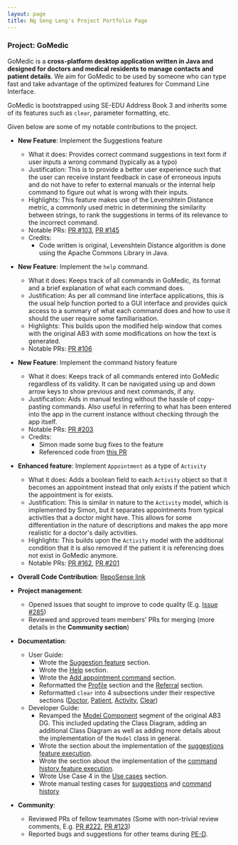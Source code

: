 ```yaml
---
layout: page
title: Ng Seng Leng's Project Portfolio Page
---
```


### Project: GoMedic

GoMedic is a **cross-platform desktop application written in Java and designed for doctors and medical residents to
manage contacts and patient details**. We aim for GoMedic to be used by someone who can type fast and take advantage of the
optimized features for Command Line Interface.

GoMedic is bootstrapped using SE-EDU Address Book 3 and inherits some of its features such as `clear`, parameter
formatting, etc.

Given below are some of my notable contributions to the project.

* **New Feature**: Implement the Suggestions feature
    * What it does: Provides correct command suggestions in text form if user inputs a wrong command (typically as a typo)
    * Justification: This is to provide a better user experience such that the user can receive instant feedback in case 
      of erroneous inputs and do not have to refer to external manuals or the internal help command to figure out
      what is wrong with their inputs.
    * Highlights: This feature makes use of the Levenshtein Distance metric, a commonly used metric in determining the similarity
      between strings, to rank the suggestions in terms of its relevance to the incorrect command.
    * Notable PRs: [PR #103](https://github.com/AY2122S1-CS2103T-T15-1/tp/pull/103), [PR #145](https://github.com/AY2122S1-CS2103T-T15-1/tp/pull/145)
    * Credits:
        * Code written is original, Levenshtein Distance algorithm is done using the Apache Commons Library in Java.

* **New Feature**: Implement the `help` command.
    * What it does: Keeps track of all commands in GoMedic, its format and a brief explanation of what each command does.
    * Justification: As per all command line interface applications, this is the usual help function ported to a GUI interface
      and provides quick access to a summary of what each command does and how to use it should the user require some familiarisation.
    * Highlights: This builds upon the modified help window that comes with the original AB3 with some modifications on how 
      the text is generated.
    * Notable PRs: [PR #106](https://github.com/AY2122S1-CS2103T-T15-1/tp/pull/106)

* **New Feature**: Implement the command history feature
    * What it does: Keeps track of all commands entered into GoMedic regardless of its validity. It can be navigated using
      up and down arrow keys to show previous and next commands, if any.
    * Justification: Aids in manual testing without the hassle of copy-pasting commands. Also useful in referring to what has 
      been entered into the app in the current instance without checking through the app itself.
    * Notable PRs: [PR #203](https://github.com/AY2122S1-CS2103T-T15-1/tp/pull/203)
    * Credits:
        * Simon made some bug fixes to the feature
        * Referenced code from [this PR](https://github.com/AY2021S1-CS2103T-T10-4/tp/pull/113)
  
* **Enhanced feature**: Implement `Appointment` as a type of `Activity`
    * What it does: Adds a boolean field to each `Activity` object so that it becomes an appointment instead that only exists if 
      the patient which the appointment is for exists.
    * Justification: This is similar in nature to the `Activity` model, which is implemented by Simon, but it separates appointments from
      typical activities that a doctor might have. This allows for some differentiation in the nature of descriptions and 
      makes the app more realistic for a doctor's daily activities.
    * Highlights: This builds upon the `Activity` model with the additional condition that it is also removed if the patient
      it is referencing does not exist in GoMedic anymore.
    * Notable PRs: [PR #162](https://github.com/AY2122S1-CS2103T-T15-1/tp/pull/162), [PR #201](https://github.com/AY2122S1-CS2103T-T15-1/tp/pull/201)
    
* **Overall Code Contribution**: [RepoSense link](https://nus-cs2103-ay2122s1.github.io/tp-dashboard/?search=&sort=groupTitle&sortWithin=title&timeframe=commit&mergegroup=&groupSelect=groupByRepos&breakdown=true&checkedFileTypes=docs~functional-code~test-code~other&since=2021-09-17&tabOpen=true&tabType=authorship&tabAuthor=ngsengleng&tabRepo=AY2122S1-CS2103T-T15-1%2Ftp%5Bmaster%5D&authorshipIsMergeGroup=false&authorshipFileTypes=docs~functional-code~test-code~other&authorshipIsBinaryFileTypeChecked=false)

* **Project management**:
    * Opened issues that sought to improve to code quality (E.g. [Issue #285](https://github.com/AY2122S1-CS2103T-T15-1/tp/issues/285))
    * Reviewed and approved team members' PRs for merging (more details in the **Community section**)

* **Documentation**:
    * User Guide:
        * Wrote the [Suggestion feature](https://ay2122s1-cs2103t-t15-1.github.io/tp/UserGuide.html#42-suggestions) section.
        * Wrote the [Help](https://ay2122s1-cs2103t-t15-1.github.io/tp/UserGuide.html#353-viewing-help--help) section.
        * Wrote the [Add appointment command](https://ay2122s1-cs2103t-t15-1.github.io/tp/UserGuide.html#333-adding-a-new-appointment-add-tappointment) section.
        * Reformatted the [Profile](https://ay2122s1-cs2103t-t15-1.github.io/tp/UserGuide.html#352-customizing-your-own-profile-profile) section
          and the [Referral](https://ay2122s1-cs2103t-t15-1.github.io/tp/UserGuide.html#351-generating-a-referral-referral) section.
        * Reformatted `clear` into 4 subsections under their respective sections ([Doctor](https://ay2122s1-cs2103t-t15-1.github.io/tp/UserGuide.html#32-doctors-related-features), [Patient](https://ay2122s1-cs2103t-t15-1.github.io/tp/UserGuide.html#31-patients-related-features), [Activity](https://ay2122s1-cs2103t-t15-1.github.io/tp/UserGuide.html#33-activities-related-features), [Clear](https://ay2122s1-cs2103t-t15-1.github.io/tp/UserGuide.html#354-clearing-all-entries--clear))
    * Developer Guide:
        * Revamped the [Model Component](https://ay2122s1-cs2103t-t15-1.github.io/tp/DeveloperGuide.html#model-component)
          segment of the original AB3 DG. This included updating the Class Diagram, adding an additional Class Diagram as well as adding more details about the implementation of the `Model` class in general.
        * Wrote the section about the implementation of the [suggestions feature execution](https://ay2122s1-cs2103t-t15-1.github.io/tp/DeveloperGuide.html#suggestions-feature).
        * Wrote the section about the implementation of the [command history feature execution](https://ay2122s1-cs2103t-t15-1.github.io/tp/DeveloperGuide.html#command-history-feature).
        * Wrote Use Case 4 in the [Use cases](https://ay2122s1-cs2103t-t15-1.github.io/tp/DeveloperGuide.html#use-cases) section.
        * Wrote manual testing cases for [suggestions](https://ay2122s1-cs2103t-t15-1.github.io/tp/DeveloperGuide.html#displaying-suggestions-for-commands-that-are-misspelled) and [command history](https://ay2122s1-cs2103t-t15-1.github.io/tp/DeveloperGuide.html#navigating-between-all-commands-input-in-the-current-session)

* **Community**:
    * Reviewed PRs of fellow teammates (Some with non-trivial review comments, E.g. [PR #222](https://github.com/AY2122S1-CS2103T-T15-1/tp/pull/222), [PR #123](https://github.com/AY2122S1-CS2103T-T15-1/tp/pull/123))
    * Reported bugs and suggestions for other teams during [PE-D](https://github.com/ngsengleng/ped). 

